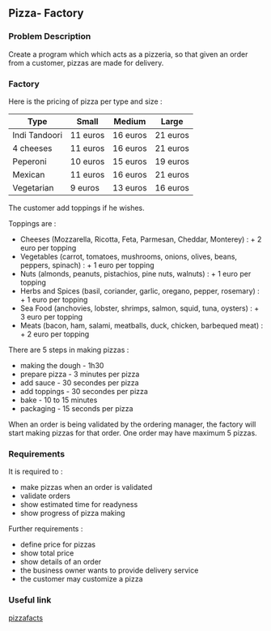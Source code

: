 ## Pizza- Factory

### Problem Description

Create a program which which acts as a pizzeria, so that given an order from a customer, pizzas are made for delivery.

### Factory

Here is the pricing of pizza per type and size :

| Type          | Small    | Medium   | Large    |
|---            | ---      | ---      | ---      |
| Indi Tandoori | 11 euros | 16 euros | 21 euros |
| 4 cheeses     | 11 euros | 16 euros | 21 euros |
| Peperoni      | 10 euros | 15 euros | 19 euros |
| Mexican       | 11 euros | 16 euros | 21 euros |
| Vegetarian    | 9 euros  | 13 euros | 16 euros |

The customer add toppings if he wishes.

Toppings are :

- Cheeses (Mozzarella, Ricotta, Feta, Parmesan, Cheddar, Monterey) : + 2 euro per topping
- Vegetables (carrot, tomatoes, mushrooms, onions, olives, beans, peppers, spinach) : + 1 euro per topping
- Nuts (almonds, peanuts, pistachios, pine nuts, walnuts) : + 1 euro per topping
- Herbs and Spices (basil, coriander, garlic, oregano, pepper, rosemary) : + 1 euro per topping
- Sea Food (anchovies, lobster, shrimps, salmon, squid, tuna, oysters) : + 3 euro per topping
- Meats (bacon, ham, salami, meatballs, duck, chicken, barbequed meat) : + 2 euro per topping

There are 5 steps in making pizzas :

- making the dough - 1h30
- prepare pizza - 3 minutes per pizza
- add sauce - 30 secondes per pizza
- add toppings - 30 secondes per pizza
- bake - 10 to 15 minutes
- packaging - 15 seconds per pizza

When an order is being validated by the ordering manager, the factory will start making pizzas for that order. One order may have maximum 5 pizzas.

### Requirements

It is required to :

- make pizzas when an order is validated
- validate orders
- show estimated time for readyness
- show progress of pizza making

Further requirements :

- define price for pizzas
- show total price
- show details of an order
- the business owner wants to provide delivery service
- the customer may customize a pizza

### Useful link

[pizzafacts](http://www.pizzafacts.net/pizza-making)
